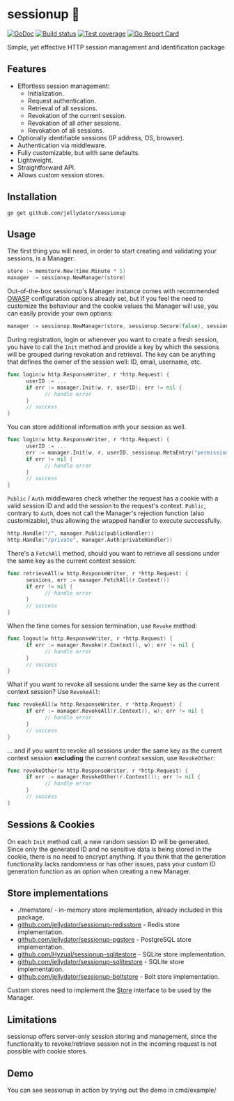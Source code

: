 # sessionup 🚀

[![GoDoc](https://godoc.org/github.com/jellydator/sessionup?status.png)](https://godoc.org/github.com/jellydator/sessionup)
[![Build status](https://travis-ci.org/jellydator/sessionup.svg?branch=master)](https://travis-ci.org/jellydator/sessionup)
[![Test coverage](http://gocover.io/_badge/github.com/jellydator/sessionup)](https://gocover.io/github.com/jellydator/sessionup)
[![Go Report Card](https://goreportcard.com/badge/github.com/jellydator/sessionup)](https://goreportcard.com/report/github.com/jellydator/sessionup)

Simple, yet effective HTTP session management and identification package

## Features
- Effortless session management:
  - Initialization.
  - Request authentication.
  - Retrieval of all sessions.
  - Revokation of the current session.
  - Revokation of all *other* sessions.
  - Revokation of all sessions.
- Optionally identifiable sessions (IP address, OS, browser).
- Authentication via middleware.
- Fully customizable, but with sane defaults.
- Lightweight.
- Straightforward API.
- Allows custom session stores.

## Installation
```
go get github.com/jellydator/sessionup
```

## Usage
The first thing you will need, in order to start creating and validating your sessions, is a Manager:
```go
store := memstore.New(time.Minute * 5)
manager := sessionup.NewManager(store)
```

Out-of-the-box sessionup's Manager instance comes with recommended [OWASP](https://github.com/OWASP/CheatSheetSeries/blob/master/cheatsheets/Session_Management_Cheat_Sheet.md#binding-the-session-id-to-other-user-properties) 
configuration options already set, but if you feel the need to customize the behaviour and the cookie values the Manager
will use, you can easily provide your own options:
```go
manager := sessionup.NewManager(store, sessionup.Secure(false), sessionup.ExpiresIn(time.Hour * 24))
```

During registration, login or whenever you want to create a fresh session, you have to call the `Init` method and provide
a key by which the sessions will be grouped during revokation and retrieval. The key can be anything that defines the owner 
of the session well: ID, email, username, etc.
```go
func login(w http.ResponseWriter, r *http.Request) {
      userID := ...
      if err := manager.Init(w, r, userID); err != nil {
            // handle error
      }
      // success
}
```

You can store additional information with your session as well.
```go
func login(w http.ResponseWriter, r *http.Request) {
      userID := ...
      err := manager.Init(w, r, userID, sessionup.MetaEntry("permission", "write"), sessionup.MetaEntry("age", "111"))
      if err != nil {
            // handle error
      }
      // success
}
```

`Public` / `Auth` middlewares check whether the request has a cookie with a valid session ID and add the session to the request's 
context. `Public`, contrary to `Auth`, does not call the Manager's rejection function (also customizable), thus allowing the wrapped 
handler to execute successfully.
```go
http.Handle("/", manager.Public(publicHandler))
http.Handle("/private", manager.Auth(privateHandler))
```

There's a `FetchAll` method, should you want to retrieve all sessions under the same key as the current context session:
```go
func retrieveAll(w http.ResponseWriter, r *http.Request) {
      sessions, err := manager.FetchAll(r.Context())
      if err != nil {
            // handle error
      }
      // success
}
```

When the time comes for session termination, use `Revoke` method:
```go
func logout(w http.ResponseWriter, r *http.Request) {	
      if err := manager.Revoke(r.Context(), w); err != nil {
            // handle error
      }
      // success
}
```

What if you want to revoke all sessions under the same key as the current context session? Use `RevokeAll`:
```go
func revokeAll(w http.ResponseWriter, r *http.Request) {
      if err := manager.RevokeAll(r.Context(), w); err != nil {
            // handle error
      }
      // success
}
```

... and if you want to revoke all sessions under the same key as the current context session **excluding** the
current context session, use `RevokeOther`:
```go
func revokeOther(w http.ResponseWriter, r *http.Request) {
      if err := manager.RevokeOther(r.Context()); err != nil {
            // handle error
      }
      // success
}
```

## Sessions & Cookies
On each `Init` method call, a new random session ID will be generated. Since only the generated ID and no sensitive
data is being stored in the cookie, there is no need to encrypt anything. If you think that the generation functionality
lacks randomness or has other issues, pass your custom ID generation function as an option when creating a new Manager.

## Store implementations
- ./memstore/ - in-memory store implementation, already included in this package.
- [github.com/jellydator/sessionup-redisstore](https://github.com/jellydator/sessionup-redisstore) - Redis store implementation.
- [github.com/jellydator/sessionup-pgstore](https://github.com/jellydator/sessionup-pgstore) - PostgreSQL store implementation.
- [github.com/Hyzual/sessionup-sqlitestore](https://github.com/Hyzual/sessionup-sqlitestore) - SQLite store implementation.
- [github.com/jellydator/sessionup-sqlitestore](https://github.com/jellydator/sessionup-sqlitestore) - SQLite store implementation.
- [github.com/jellydator/sessionup-boltstore](https://github.com/jellydator/sessionup-boltstore) - Bolt store implementation.

Custom stores need to implement the [Store](https://godoc.org/github.com/jellydator/sessionup#Store) interface to be used by the Manager.

## Limitations
sessionup offers server-only session storing and management, since the functionality to revoke/retrieve session not in the 
incoming request is not possible with cookie stores.

## Demo
You can see sessionup in action by trying out the demo in cmd/example/
